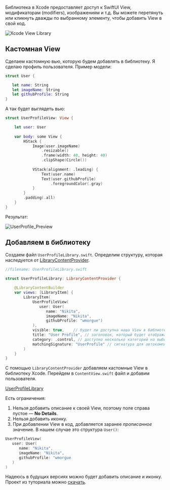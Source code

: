 Библиотека в Xcode предоставляет доступ к SwiftUI View, модификаторам (modifiers), изображениям и т.д. Вы можете перетянуть или кликнуть дважды по выбранному элементу, чтобы добавить View в свой код.

![Xcode View Library](https://cdn.ivanvorobei.by/websites/sparrowcode.io/how-add-view-to-swiftui-library/xcode_library.png)

## Кастомная View

Сделаем кастомную вью, которую будем добавлять в библиотеку. Я сделаю профиль пользователя. Пример модели:

```swift
struct User {

   let name: String
   let imageName: String
   let githubProfile: String
}
```

А так будет выглядеть вью:

```swift
struct UserProfileView: View {

    let user: User
    
    var body: some View {
        HStack {
            Image(user.imageName)
                .resizable()
                .frame(width: 40, height: 40)
                .clipShape(Circle())
            
            VStack(alignment: .leading) {
                Text(user.name)
                Text(user.githubProfile)
                    .foregroundColor(.gray)
            }
        }
        .padding(.all)
    }
}
```

Результат:

![UserProfile_Preview](https://cdn.ivanvorobei.by/websites/sparrowcode.io/how-add-view-to-swiftui-library/user_profile_preview.png)

## Добавляем в библиотеку

Создаем файл `UserProfileLibrary.swift`. Определим структуру, которая наследуется от [LibraryContentProvider](https://developer.apple.com/documentation/developertoolssupport/librarycontentprovider?changes=latest_minor).

```swift
//filename: UserProfileLibrary.swift

struct UserProfileLibrary: LibraryContentProvider {
    
    @LibraryContentBuilder
    var views: [LibraryItem] {
        LibraryItem(
            UserProfileView(
               user: User(
                  name: "Nikita", 
                  imageName: "Nikita", 
                  githubProfile: "wmorgue")
            ),
            visible: true,    // будет ли доступна наша View в библиотеке
            title: "User Profile", // заголовок, который будет отображаться
            category: .control, // доступно несколько категорий на выбор
            matchingSignature: "UserProfile" // сигнатура для автокомплита
        )
    }
}
```

C помощью `LibraryContentProvider` добавляем кастомные View в библиотеку Xcode.
Перейдем в `ContentView.swift` файл и добавим пользователя.

[UserProfileLibrary](https://cdn.ivanvorobei.by/websites/sparrowcode.io/how-add-view-to-swiftui-library/user_profile_library.mov)

Есть ограничения:

1. Нельзя добавить описание к своей View, поэтому поле справа пустое — **No Details**.
2. Нельзя добавить иконку.
3. При добавлении View в код, добавляется заранее _прописанное_ значение. В нашем случае это структура `User()`:

```swift
UserProfileView(
   user: User(
      name: "Nikita", 
      imageName: "Nikita", 
      githubProfile: "wmorgue
   )
)
```

Надеюсь в будущих версиях можно будет добавить описание и иконку.
Проект из туториала можно [скачать](https://cdn.ivanvorobei.by/websites/sparrowcode.io/how-add-view-to-swiftui-library/MyApp.zip).
